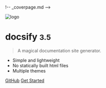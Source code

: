 !-- _coverpage.md -->

![logo](_media/icon.svg)

# docsify <small>3.5</small>

> A magical documentation site generator.

- Simple and lightweight
- No statically built html files
- Multiple themes

[GitHub](https://github.com/docsifyjs/docsify/)
[Get Started](#docsify)
